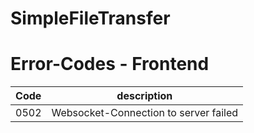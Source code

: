 # SimpleFileTransfer
# Error-Codes - Frontend
Code    | description  
--------|-------------------------------------------------------------------------- |
0502    | Websocket-Connection to server failed |
    
